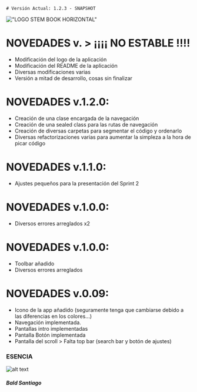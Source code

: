 

`# Versión Actual: 1.2.3 - SNAPSHOT`

!["LOGO STEM BOOK HORIZONTAL"](https://i.imgur.com/jRziFga.png)

# NOVEDADES v. > ¡¡¡¡ NO ESTABLE !!!!

* Modificación del logo de la aplicación
* Modificación del README de la aplicación
* Diversas modificaciones varias
* Versión a mitad de desarrollo, cosas sin finalizar



# NOVEDADES v.1.2.0:

* Creación de una clase encargada de la navegación
* Creación de una sealed class para las rutas de navegación
* Creación de diversas carpetas para segmentar el código y ordenarlo
* Diversas refactorizaciones varias para aumentar la simpleza a la hora de picar código
                
# NOVEDADES v.1.1.0:

* Ajustes pequeños para la presentación del Sprint 2

# NOVEDADES v.1.0.0:

* Diversos errores arreglados x2

# NOVEDADES v.1.0.0:

* Toolbar añadido
* Diversos errores arreglados


# NOVEDADES v.0.09:

* Icono de la app añadido (seguramente tenga que cambiarse debido a las diferencias en los colores...)
* Navegación implementada.
* Pantallas intro implementadas
* Pantalla Botón implementada
* Pantalla  del scroll > Falta top bar (search bar y botón de ajustes)


### ESENCIA
                
![alt text](https://encrypted-tbn0.gstatic.com/images?q=tbn:ANd9GcSIRJZHM68b6kd3wzMV4jJCOavHdFYKqIAklw&s)


##### Bald Santiago